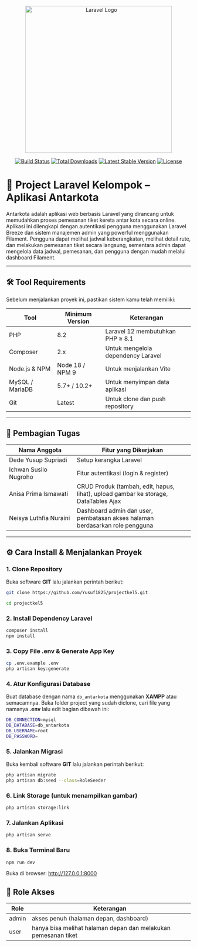 <p align="center"><a href="https://laravel.com" target="_blank"><img src="https://raw.githubusercontent.com/laravel/art/master/logo-lockup/5%20SVG/2%20CMYK/1%20Full%20Color/laravel-logolockup-cmyk-red.svg" width="400" alt="Laravel Logo"></a></p>

<p align="center">
<a href="https://github.com/laravel/framework/actions"><img src="https://github.com/laravel/framework/workflows/tests/badge.svg" alt="Build Status"></a>
<a href="https://packagist.org/packages/laravel/framework"><img src="https://img.shields.io/packagist/dt/laravel/framework" alt="Total Downloads"></a>
<a href="https://packagist.org/packages/laravel/framework"><img src="https://img.shields.io/packagist/v/laravel/framework" alt="Latest Stable Version"></a>
<a href="https://packagist.org/packages/laravel/framework"><img src="https://img.shields.io/packagist/l/laravel/framework" alt="License"></a>
</p>

# 🧾 Project Laravel Kelompok – Aplikasi Antarkota

Antarkota adalah aplikasi web berbasis Laravel yang dirancang untuk memudahkan proses pemesanan tiket kereta antar kota secara online. Aplikasi ini dilengkapi dengan autentikasi pengguna menggunakan Laravel Breeze dan sistem manajemen admin yang powerful menggunakan Filament. Pengguna dapat melihat jadwal keberangkatan, melihat detail rute, dan melakukan pemesanan tiket secara langsung, sementara admin dapat mengelola data jadwal, pemesanan, dan pengguna dengan mudah melalui dashboard Filament.

---

## 🛠️ Tool Requirements

Sebelum menjalankan proyek ini, pastikan sistem kamu telah memiliki:

| Tool            | Minimum Version | Keterangan                         |
| --------------- | --------------- | ---------------------------------- |
| PHP             | 8.2             | Laravel 12 membutuhkan PHP ≥ 8.1   |
| Composer        | 2.x             | Untuk mengelola dependency Laravel |
| Node.js & NPM   | Node 18 / NPM 9 | Untuk menjalankan Vite             |
| MySQL / MariaDB | 5.7+ / 10.2+    | Untuk menyimpan data aplikasi      |
| Git             | Latest          | Untuk clone dan push repository    |

---

## 👥 Pembagian Tugas

| Nama Anggota           | Fitur yang Dikerjakan                                                               |
| ---------------------- | ----------------------------------------------------------------------------------- |
| Dede Yusup Supriadi    | Setup kerangka Laravel                                                              |
| Ichwan Susilo Nugroho  | Fitur autentikasi (login & register)                                                |
| Anisa Prima Ismawati   | CRUD Produk (tambah, edit, hapus, lihat), upload gambar ke storage, DataTables Ajax |
| Neisya Luthfia Nuraini | Dashboard admin dan user, pembatasan akses halaman berdasarkan role pengguna        |

---

## ⚙️ Cara Install & Menjalankan Proyek

### 1. Clone Repository

Buka software **GIT** lalu jalankan perintah berikut:

```bash
git clone https://github.com/Yusuf1825/projectkel5.git

cd projectkel5
```

### 2. Install Dependency Laravel

```bash
composer install
npm install
```

### 3. Copy File .env & Generate App Key

```bash
cp .env.example .env
php artisan key:generate
```

### 4. Atur Konfigurasi Database

Buat database dengan nama `db_antarkota` menggunakan **XAMPP** atau semacamnya. Buka folder project yang sudah diclone, cari file yang namanya **.env** lalu edit bagian dibawah ini:

```bash
DB_CONNECTION=mysql
DB_DATABASE=db_antarkota
DB_USERNAME=root
DB_PASSWORD=
```

### 5. Jalankan Migrasi

Buka kembali software **GIT** lalu jalankan perintah berikut:

```bash
php artisan migrate
php artisan db:seed --class=RoleSeeder
```

### 6. Link Storage (untuk menampilkan gambar)

```bash
php artisan storage:link
```

### 7. Jalankan Aplikasi

```bash
php artisan serve
```

### 8. Buka Terminal Baru

```bash
npm run dev
```

Buka di browser: http://127.0.0.1:8000

## 🔐 Role Akses

| Role  | Keterangan                                                     |
| ----- | -------------------------------------------------------------- |
| admin | akses penuh (halaman depan, dashboard)                         |
| user  | hanya bisa melihat halaman depan dan melakukan pemesanan tiket |
